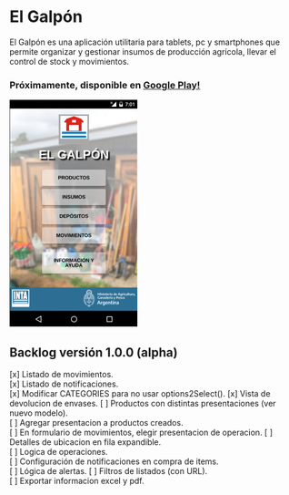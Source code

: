 # El Galpón

El Galpón es una aplicación utilitaria para tablets, pc y smartphones que permite organizar y gestionar insumos de producción agrícola, llevar el control de stock y movimientos.

### Próximamente, disponible en [Google Play!](https://play.google.com/store/apps/details?id=com.inta.elgalpon)  

![el-galpon](images/promo.png)   


## Backlog versión 1.0.0 (alpha)  

  [x] Listado de movimientos.  
  [x] Listado de notificaciones.  
  [x] Modificar CATEGORIES para no usar options2Select(). 
  [x] Vista de devolucion de envases. 
  [ ] Productos con distintas presentaciones (ver nuevo modelo).  
  [ ] Agregar presentacion a productos creados.  
  [ ] En formulario de movimientos, elegir presentacion de operacion.
  [ ] Detalles de ubicacion en fila expandible.  
  [ ] Logica de operaciones.  
  [ ] Configuración de notificaciones en compra de items.  
  [ ] Lógica de alertas.
  [ ] Filtros de listados (con URL).  
  [ ] Exportar informacion excel y pdf.  